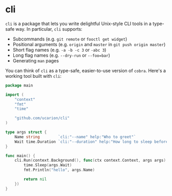 # cli

`cli` is a package that lets you write delightful Unix-style CLI tools in a
type-safe way. In particular, `cli` supports:

* Subcommands (e.g. `git remote` or `fooctl get widget`)
* Positional arguments (e.g. `origin` and `master` in `git push origin master`)
* Short flag names (e.g. `-a -b -c 3` or `-abc 3`)
* Long flag names (e.g. `--dry-run` or `--foo=bar`)
* Generating `man` pages

You can think of `cli` as a type-safe, easier-to-use version of `cobra`. Here's
a working tool built with `cli`:

```go
package main

import (
    "context"
    "fmt"
    "time"

    "github.com/ucarion/cli"
)

type args struct {
    Name string        `cli:"--name" help:"Who to greet"`
    Wait time.Duration `cli:"--duration" help:"How long to sleep before greeting"`
}

func main() {
    cli.Run(context.Background(), func(ctx context.Context, args args) error {
        time.Sleep(args.Wait)
        fmt.Println("hello", args.Name)

        return nil
    })
}
```
